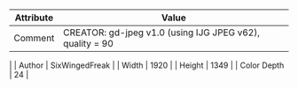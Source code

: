 # 
| Attribute | Value |
| ---  | ---     |
| Comment | CREATOR: gd-jpeg v1.0 (using IJG JPEG v62), quality = 90
 |
| Author | SixWingedFreak |
| Width | 1920 |
| Height | 1349 |
| Color Depth | 24 |
